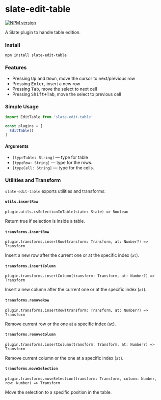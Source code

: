 # slate-edit-table

[![NPM version](https://badge.fury.io/js/slate-edit-table.svg)](http://badge.fury.io/js/slate-edit-table)

A Slate plugin to handle table edition.

### Install

```
npm install slate-edit-table
```

### Features

- Pressing <kbd>Up</kbd> and <kbd>Down</kbd>, move the cursor to next/previous row
- Pressing <kbd>Enter</kbd>, insert a new row
- Pressing <kbd>Tab</kbd>, move the select to next cell
- Pressing <kbd>Shift+Tab</kbd>, move the select to previous cell

### Simple Usage

```js
import EditTable from 'slate-edit-table'

const plugins = [
  EditTable()
]
```

#### Arguments

- ``[typeTable: String]`` — type for table
- ``[typeRow: String]`` — type for the rows.
- ``[typeCell: String]`` — type for the cells.

### Utilities and Transform

`slate-edit-table` exports utilities and transforms:

#### `utils.insertRow`

`plugin.utils.isSelectionInTable(state: State) => Boolean`

Return true if selection is inside a table.

#### `transforms.insertRow`

`plugin.transforms.insertRow(transform: Transform, at: Number?) => Transform`

Insert a new row after the current one or at the specific index (`at`).

#### `transforms.insertColumn`

`plugin.transforms.insertColumn(transform: Transform, at: Number?) => Transform`

Insert a new column after the current one or at the specific index (`at`).

#### `transforms.removeRow`

`plugin.transforms.insertRow(transform: Transform, at: Number?) => Transform`

Remove current row or the one at a specific index (`at`).

#### `transforms.removeColumn`

`plugin.transforms.insertColumn(transform: Transform, at: Number?) => Transform`

Remove current column or the one at a specific index (`at`).

#### `transforms.moveSelection`

`plugin.transforms.moveSelection(transform: Transform, column: Number, row: Number) => Transform`

Move the selection to a specific position in the table.

